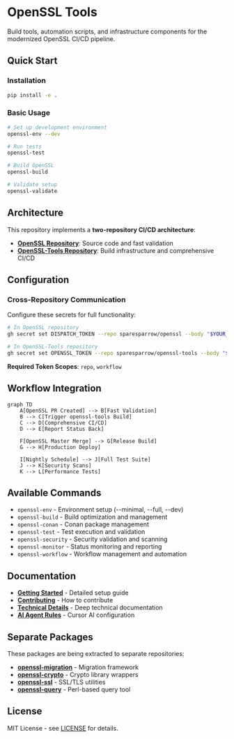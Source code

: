 # OpenSSL Tools

Build tools, automation scripts, and infrastructure components for the modernized OpenSSL CI/CD pipeline.

## Quick Start

### Installation

```bash
pip install -e .
```

### Basic Usage

```bash
# Set up development environment
openssl-env --dev

# Run tests
openssl-test

# Build OpenSSL
openssl-build

# Validate setup
openssl-validate
```

## Architecture

This repository implements a **two-repository CI/CD architecture**:

- **[OpenSSL Repository](https://github.com/sparesparrow/openssl)**: Source code and fast validation
- **[OpenSSL-Tools Repository](https://github.com/sparesparrow/openssl-tools)**: Build infrastructure and comprehensive CI/CD

## Configuration

### Cross-Repository Communication

Configure these secrets for full functionality:

```bash
# In OpenSSL repository
gh secret set DISPATCH_TOKEN --repo sparesparrow/openssl --body "$YOUR_GITHUB_TOKEN"

# In OpenSSL-Tools repository  
gh secret set OPENSSL_TOKEN --repo sparesparrow/openssl-tools --body "$YOUR_GITHUB_TOKEN"
```

**Required Token Scopes**: `repo`, `workflow`

## Workflow Integration

```mermaid
graph TD
    A[OpenSSL PR Created] --> B[Fast Validation]
    B --> C[Trigger openssl-tools Build]
    C --> D[Comprehensive CI/CD]
    D --> E[Report Status Back]
    
    F[OpenSSL Master Merge] --> G[Release Build]
    G --> H[Production Deploy]
    
    I[Nightly Schedule] --> J[Full Test Suite]
    J --> K[Security Scans]
    K --> L[Performance Tests]
```

## Available Commands

- `openssl-env` - Environment setup (--minimal, --full, --dev)
- `openssl-build` - Build optimization and management
- `openssl-conan` - Conan package management
- `openssl-test` - Test execution and validation
- `openssl-security` - Security validation and scanning
- `openssl-monitor` - Status monitoring and reporting
- `openssl-workflow` - Workflow management and automation

## Documentation

- **[Getting Started](docs/README.md)** - Detailed setup guide
- **[Contributing](docs/CONTRIBUTING.md)** - How to contribute
- **[Technical Details](.cursor/docs/)** - Deep technical documentation
- **[AI Agent Rules](.cursor/rules/)** - Cursor AI configuration

## Separate Packages

These packages are being extracted to separate repositories:

- **[openssl-migration](https://github.com/sparesparrow/openssl-migration)** - Migration framework
- **[openssl-crypto](https://github.com/sparesparrow/openssl-crypto)** - Crypto library wrappers  
- **[openssl-ssl](https://github.com/sparesparrow/openssl-ssl)** - SSL/TLS utilities
- **[openssl-query](https://github.com/sparesparrow/openssl-query)** - Perl-based query tool

## License

MIT License - see [LICENSE](LICENSE) for details.